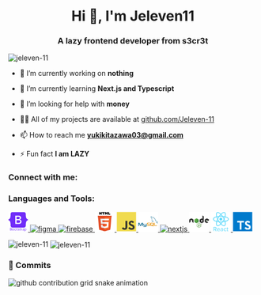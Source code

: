 <h1 align="center">Hi 👋, I'm Jeleven11</h1>
<h3 align="center">A lazy frontend developer from s3cr3t</h3>

<p align="left"> <img src="https://komarev.com/ghpvc/?username=jeleven-11&label=Profile%20views&color=0e75b6&style=flat" alt="jeleven-11" /> </p>

- 🔭 I’m currently working on **nothing**

- 🌱 I’m currently learning **Next.js and Typescript**

- 🤝 I’m looking for help with **money**

- 👨‍💻 All of my projects are available at [github.com/Jeleven-11](github.com/Jeleven-11)

- 📫 How to reach me **yukikitazawa03@gmail.com**

- ⚡ Fun fact **I am LAZY**

<h3 align="left">Connect with me:</h3>
<p align="left">
</p>

<h3 align="left">Languages and Tools:</h3>
<p align="left"> <a href="https://getbootstrap.com" target="_blank" rel="noreferrer"> <img src="https://raw.githubusercontent.com/devicons/devicon/master/icons/bootstrap/bootstrap-plain-wordmark.svg" alt="bootstrap" width="40" height="40"/> </a> <a href="https://www.figma.com/" target="_blank" rel="noreferrer"> <img src="https://www.vectorlogo.zone/logos/figma/figma-icon.svg" alt="figma" width="40" height="40"/> </a> <a href="https://firebase.google.com/" target="_blank" rel="noreferrer"> <img src="https://www.vectorlogo.zone/logos/firebase/firebase-icon.svg" alt="firebase" width="40" height="40"/> </a> <a href="https://www.w3.org/html/" target="_blank" rel="noreferrer"> <img src="https://raw.githubusercontent.com/devicons/devicon/master/icons/html5/html5-original-wordmark.svg" alt="html5" width="40" height="40"/> </a> <a href="https://developer.mozilla.org/en-US/docs/Web/JavaScript" target="_blank" rel="noreferrer"> <img src="https://raw.githubusercontent.com/devicons/devicon/master/icons/javascript/javascript-original.svg" alt="javascript" width="40" height="40"/> </a> <a href="https://www.mysql.com/" target="_blank" rel="noreferrer"> <img src="https://raw.githubusercontent.com/devicons/devicon/master/icons/mysql/mysql-original-wordmark.svg" alt="mysql" width="40" height="40"/> </a> <a href="https://nextjs.org/" target="_blank" rel="noreferrer"> <img src="https://cdn.worldvectorlogo.com/logos/nextjs-2.svg" alt="nextjs" width="40" height="40"/> </a> <a href="https://nodejs.org" target="_blank" rel="noreferrer"> <img src="https://raw.githubusercontent.com/devicons/devicon/master/icons/nodejs/nodejs-original-wordmark.svg" alt="nodejs" width="40" height="40"/> </a> <a href="https://reactjs.org/" target="_blank" rel="noreferrer"> <img src="https://raw.githubusercontent.com/devicons/devicon/master/icons/react/react-original-wordmark.svg" alt="react" width="40" height="40"/> </a> <a href="https://www.typescriptlang.org/" target="_blank" rel="noreferrer"> <img src="https://raw.githubusercontent.com/devicons/devicon/master/icons/typescript/typescript-original.svg" alt="typescript" width="40" height="40"/> </a> </p>

<p><img align="left" src="https://github-readme-stats.vercel.app/api/top-langs?username=jeleven-11&show_icons=true&locale=en&layout=compact" alt="jeleven-11" /></p>

<p>&nbsp;<img align="center" src="https://github-readme-stats.vercel.app/api?username=jeleven-11&show_icons=true&locale=en" alt="jeleven-11" /></p>

### 🐍 Commits
<picture>
  <source media="(prefers-color-scheme: dark)" srcset="https://raw.githubusercontent.com/Jeleven-11/Jeleven-11/output/github-contribution-grid-snake-dark.svg" />
  <source media="(prefers-color-scheme: light)" srcset="https://raw.githubusercontent.com/Jeleven-11/Jeleven-11/output/github-contribution-grid-snake.svg" />
  <img alt="github contribution grid snake animation" src="https://raw.githubusercontent.com/Jeleven-11/Jeleven-11/output/github-contribution-grid-snake.svg" />
</picture>

